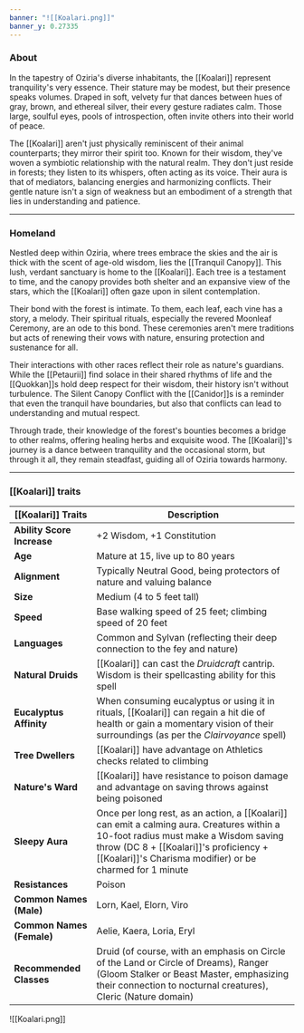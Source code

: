 ```yaml
---
banner: "![[Koalari.png]]"
banner_y: 0.27335
---
```

### About

In the tapestry of Oziria's diverse inhabitants, the [[Koalari]] represent tranquility's very essence. Their stature may be modest, but their presence speaks volumes. Draped in soft, velvety fur that dances between hues of gray, brown, and ethereal silver, their every gesture radiates calm. Those large, soulful eyes, pools of introspection, often invite others into their world of peace.

The [[Koalari]] aren't just physically reminiscent of their animal counterparts; they mirror their spirit too. Known for their wisdom, they've woven a symbiotic relationship with the natural realm. They don't just reside in forests; they listen to its whispers, often acting as its voice. Their aura is that of mediators, balancing energies and harmonizing conflicts. Their gentle nature isn't a sign of weakness but an embodiment of a strength that lies in understanding and patience.

-----
### Homeland

Nestled deep within Oziria, where trees embrace the skies and the air is thick with the scent of age-old wisdom, lies the [[Tranquil Canopy]]. This lush, verdant sanctuary is home to the [[Koalari]]. Each tree is a testament to time, and the canopy provides both shelter and an expansive view of the stars, which the [[Koalari]] often gaze upon in silent contemplation.

Their bond with the forest is intimate. To them, each leaf, each vine has a story, a melody. Their spiritual rituals, especially the revered Moonleaf Ceremony, are an ode to this bond. These ceremonies aren't mere traditions but acts of renewing their vows with nature, ensuring protection and sustenance for all.

Their interactions with other races reflect their role as nature's guardians. While the [[Petaurii]] find solace in their shared rhythms of life and the [[Quokkan]]s hold deep respect for their wisdom, their history isn't without turbulence. The Silent Canopy Conflict with the [[Canidor]]s is a reminder that even the tranquil have boundaries, but also that conflicts can lead to understanding and mutual respect.

Through trade, their knowledge of the forest's bounties becomes a bridge to other realms, offering healing herbs and exquisite wood. The [[Koalari]]'s journey is a dance between tranquility and the occasional storm, but through it all, they remain steadfast, guiding all of Oziria towards harmony.

-----
### [[Koalari]] traits

|**[[Koalari]] Traits**|**Description**|
|---|---|
|**Ability Score Increase**|+2 Wisdom, +1 Constitution|
|**Age**|Mature at 15, live up to 80 years|
|**Alignment**|Typically Neutral Good, being protectors of nature and valuing balance|
|**Size**|Medium (4 to 5 feet tall)|
|**Speed**|Base walking speed of 25 feet; climbing speed of 20 feet|
|**Languages**|Common and Sylvan (reflecting their deep connection to the fey and nature)|
|**Natural Druids**|[[Koalari]] can cast the _Druidcraft_ cantrip. Wisdom is their spellcasting ability for this spell|
|**Eucalyptus Affinity**|When consuming eucalyptus or using it in rituals, [[Koalari]] can regain a hit die of health or gain a momentary vision of their surroundings (as per the _Clairvoyance_ spell)|
|**Tree Dwellers**|[[Koalari]] have advantage on Athletics checks related to climbing|
|**Nature's Ward**|[[Koalari]] have resistance to poison damage and advantage on saving throws against being poisoned|
|**Sleepy Aura**|Once per long rest, as an action, a [[Koalari]] can emit a calming aura. Creatures within a 10-foot radius must make a Wisdom saving throw (DC 8 + [[Koalari]]'s proficiency + [[Koalari]]'s Charisma modifier) or be charmed for 1 minute|
|**Resistances**|Poison|
|**Common Names (Male)**|Lorn, Kael, Elorn, Viro|
|**Common Names (Female)**|Aelie, Kaera, Loria, Eryl|
|**Recommended Classes**|Druid (of course, with an emphasis on Circle of the Land or Circle of Dreams), Ranger (Gloom Stalker or Beast Master, emphasizing their connection to nocturnal creatures), Cleric (Nature domain)|

![[Koalari.png]]